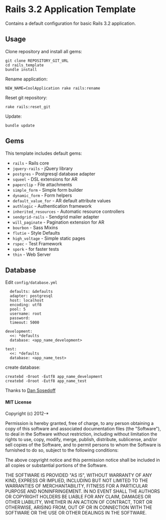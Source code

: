 # Rails 3.2 Application Template

Contains a default configuration for basic Rails 3.2 application.

## Usage

Clone repository and install all gems:

```
git clone REPOSITORY_GIT_URL
cd rails_template
bundle install
```

Rename application:

```
NEW_NAME=CoolApplication rake rails:rename
```

Reset git repository:

```
rake rails:reset_git
```

Update:

```
bundle update
```

## Gems

This template includes default gems:

- `rails`               - Rails core
- `jquery-rails`        - jQuery library
- `postgres`            - Postgresql database adapter
- `squeel`              - DSL extensions for AR
- `paperclip`           - File attachments
- `simple_form`         - Simple form builder
- `dynamic_form`        - Form helpers
- `default_value_for`   - AR default attribute values
- `authlogic`           - Authentication framework
- `inherited_resources` - Automatic resource controllers 
- `sendgrid-rails`      - Sendgrid mailer adapter
- `will_paginate`       - Pagination extension for AR
- `bourbon`             - Sass Mixins
- `flutie`              - Style Defaults
- `high_voltage`        - Simple static pages
- `rspec`               - Test Framework
- `spork`               - for faster tests
- `thin`                - Web Server

## Database

Edit `config/database.yml`

```
  defaults: &defaults
  adapter: postgresql
  host: localhost
  encoding: utf8
  pool: 5
  username: root
  password:
  timeout: 5000

development:
  <<: *defaults
  database: <app_name_development>
  
test:
  <<: *defaults
  database: <app_name_test>
```

create database:

```
createbd -Oroot -Eutf8 app_name_development
createbd -Oroot -Eutf8 app_name_test
```

Thanks to [Dan Sosedoff](https://github.com/sosedoff)

#### MIT License

Copyright (c) 2012-*

Permission is hereby granted, free of charge, to any person
obtaining a copy of this software and associated documentation
files (the "Software"), to deal in the Software without
restriction, including without limitation the rights to use,
copy, modify, merge, publish, distribute, sublicense, and/or sell
copies of the Software, and to permit persons to whom the
Software is furnished to do so, subject to the following
conditions:

The above copyright notice and this permission notice shall be
included in all copies or substantial portions of the Software.

THE SOFTWARE IS PROVIDED "AS IS", WITHOUT WARRANTY OF ANY KIND,
EXPRESS OR IMPLIED, INCLUDING BUT NOT LIMITED TO THE WARRANTIES
OF MERCHANTABILITY, FITNESS FOR A PARTICULAR PURPOSE AND
NONINFRINGEMENT. IN NO EVENT SHALL THE AUTHORS OR COPYRIGHT
HOLDERS BE LIABLE FOR ANY CLAIM, DAMAGES OR OTHER LIABILITY,
WHETHER IN AN ACTION OF CONTRACT, TORT OR OTHERWISE, ARISING
FROM, OUT OF OR IN CONNECTION WITH THE SOFTWARE OR THE USE OR
OTHER DEALINGS IN THE SOFTWARE.
